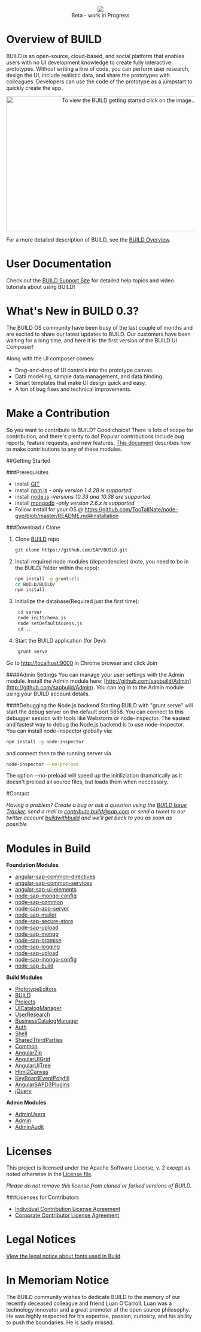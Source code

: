 <p align="center">
<a href="https://www.youtube.com/watch?v=PQaZqxVtln4
" target="_blank"><img src = "https://github.com/SAP/BUILD/blob/master/docs/images/BUILD_Logo_Light.png?raw=true" /></a>
<br />
Beta - work in Progress
</p>

# Overview of BUILD
BUILD  is an open-source, cloud-based, and social platform that enables users with no UI development knowledge to create fully interactive prototypes. Without writing a line of code, you can perform user research, design the UI, include realistic data, and share the prototypes with colleagues. Developers can use the code of the prototype as a jumpstart to quickly create the app.

<p align="center">
<a href="https://www.youtube.com/watch?v=PQaZqxVtln4
" target="_blank"><img src="https://github.com/SAP/BUILD/blob/data-model-samples/docs/images/image_youtube_email.png?raw=true" 
alt="To view the BUILD getting started click on the image..." width="640" height="360"/></a>
</p>

For a more detailed description of BUILD, see the [BUILD Overview](https://github.com/SAP/BUILD/wiki/BUILD-Overview).

# User Documentation
Check out the [BUILD Support Site](http://sap.github.io/BUILD_User_Assistance) for detailed help topics and video tutorials about using BUILD!

# What's New in BUILD 0.3?
The BUILD OS community have been busy of the last couple of months and are excited to share our latest updates to BUILD.
Our customers have been waiting for a long time, and here it is: the first version of the BUILD UI Composer! 

Along with the UI composer comes:
+ Drag-and-drop of UI controls into the prototype canvas.
+ Data modeling, sample data management, and data binding.
+ Smart templates that make UI design quick and easy.
+ A ton of bug fixes and technical improvements.

# Make a Contribution

So you want to contribute to BUILD? Good choice! There is lots of scope for contribution, and there's plenty to do! 
Popular contributions include bug reports, feature requests, and new features. [This document](https://github.com/SAP/BUILD/blob/master/Contributing.md) describes how to make contributions to any of these modules.

##Getting Started

###Prerequisites
- install [GIT](https://git-scm.com/downloads)
- install [npm.js](https://docs.npmjs.com/cli/install) - _*only version 1.4.28 is supported*_
- install [node.js](https://docs.npmjs.com/cli/install) -_*versions 10.33 and 10.38 are supported*_
- install [mongodb](https://www.mongodb.org/downloads#previous) -_*only version 2.6.x is supported*_
- Follow install for your OS @ https://github.com/TooTallNate/node-gyp/blob/master/README.md#installation


###Download / Clone

1. Clone [BUILD](https://github.com/SAP/BUILD) repo
    ```sh
    git clone https://github.com/SAP/BUILD.git
    ```

2. Install required node modules (dependencies) (note, you need to be in the BUILD/ folder within the repo):
    ```sh 
    npm install -g grunt-cli
    cd BUILD/BUILD/
    npm install
    ```
    
3. Initialize the database(Required just the first time):
   ```sh
    cd server
    node initSchema.js
    node setDefaultAccess.js
    cd ..
   ```
   
4. Start the BUILD application (for Dev):
    ```sh
     grunt serve
    ```

Go to [http://localhost:9000](http://localhost:9000) in Chrome browser and click Join

####Admin Settings
You can manage your user settings with the Admin module. Install the Admin module here: [http://github.com/sapbuild/Admin](http://github.com/sapbuild/Admin). You can log in to the Admin module using your BUILD account details. 

####Debugging the Node.js backend
Starting BUILD with "grunt serve" will start the debug server on the default port 5858. You can connect to this debugger session with tools like Webstorm or node-inspector. The easiest and fastest way to debug the Node.js backend is to use node-inspector. 
You can install node-inspector globally via:
```sh
npm install -g node-inspector
```
and connect then to the running server via
```sh
node-inspector --no-preload
```
The option --no-preload will speed up the initiliziation dramatically as it doesn't preload all source files, but loads them when neccessary.

#Contact

_Having a problem? Create a bug or ask a question using the [BUILD Issue Tracker](https://github.com/SAP/BUILD/issues), send a mail to contribute.build@sap.com or send a tweet to our twitter account [buildwithbuild](https://twitter.com/buildwithbuild) and we'll get back to you as soon as possible._ 

# Modules in Build

**Foundation Modules**
+ [angular-sap-common-directives](https://github.com/sapbuild/angular-sap-common-directives)
+ [angular-sap-common-services](https://github.com/sapbuild/angular-sap-common-services)
+ [angular-sap-ui-elements](https://github.com/sapbuild/angular-sap-ui-elements)
+ [node-sap-mongo-config](https://github.com/sapbuild/node-sap-mongo-config)
+ [node-sap-common](https://github.com/sapbuild/common)
+ [node-sap-app-server](https://github.com/sapbuild/node-sap-app-server)
+ [node-sap-mailer](https://github.com/sapbuild/node-sap-mailer)
+ [node-sap-secure-store](https://github.com/sapbuild/node-sap-secure-store)
+ [node-sap-upload](https://github.com/sapbuild/node-sap-upload)
+ [node-sap-mongo](https://github.com/sapbuild/node-sap-mongo)
+ [node-sap-promise](https://github.com/sapbuild/node-sap-promise)
+ [node-sap-logging](https://github.com/sapbuild/node-sap-logging)
+ [node-sap-upload](https://github.com/sapbuild/node-sap-upload)
+ [node-sap-mongo-config](https://github.com/sapbuild/node-sap-mongo-config)
+ [node-sap-build](https://github.com/sapbuild/node-sap-build)

**Build Modules**
+ [PrototypeEditors](https://github.com/sapbuild/PrototypeEditors)
+ [BUILD](https://github.com/SAP/BUILD)
+ [Projects](https://github.com/sapbuild/Projects)
+ [UICatalogManager](https://github.com/sapbuild/UICatalogManager)
+ [UserResearch](https://github.com/sapbuild/UserResearch)
+ [BusinessCatalogManager](https://github.com/sapbuild/BusinessCatalogManager)
+ [Auth](https://github.com/sapbuild/Auth) 
+ [Shell](https://github.com/sapbuild/Shell)
+ [SharedThirdParties](https://github.com/sapbuild/SharedThirdParties)
+ [Common](https://github.com/sapbuild/Common)
+ [AngularZip](https://github.com/sapbuild/AngularZip)
+ [AngularUIGrid](https://github.com/sapbuild/AngularUIGrid)
+ [AngularUITree](https://github.com/sapbuild/AngularUITree)
+ [Html2Canvas](https://github.com/sapbuild/angular-sap-html2canvas)
+ [KeyBoardEventPolyfill](https://github.com/sapbuild/KeyBoardEventPolyfill)
+ [AngularSAPD3Plugins](https://github.com/sapbuild/angular-sap-d3-plugins)
+ [jQuery](https://github.com/sapbuild/jquery)

**Admin Modules**
+ [AdminUsers](https://github.com/sapbuild/adminusers)
+ [Admin](https://github.com/sapbuild/admin)
+ [AdminAudit](https://github.com/sapbuild/adminaudit)

# Licenses

This project is licensed under the Apache Software License, v. 2 except as noted otherwise in the [License file](https://github.com/SAP/BUILD/blob/master/LICENSE.txt).

_Please do not remove this license from cloned or forked versions of BUILD._

###Licenses for Contributors

+ [Individual Contribution License Agreement](https://github.com/SAP/BUILD/blob/master/docs/SAP%20License%20Agreements/SAP%2BIndividual%2BContributor%2BLicense%2BAgreement.pdf) 
+ [Corporate Contributor License Agreement](https://github.com/SAP/BUILD/blob/master/docs/SAP%20License%20Agreements/SAP%2BCorporate%2BContributor%2BLicense%2BAgreement.pdf) 

# Legal Notices

[View the legal notice about fonts used in Build](https://github.com/SAP/BUILD/wiki/Legal-Notice-About-Fonts).

# In Memoriam Notice

The BUILD community wishes to dedicate BUILD to the memory of our recently deceased colleague and friend Luan O’Carroll. Luan was a technology innovator and a great promoter of the open source philosophy. He was highly respected for his expertise, passion, curiosity, and his ability to push the boundaries. He is sadly missed.
